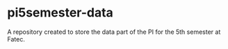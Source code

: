 # pi5semester-data
A repository created to store the data part of the PI for the 5th semester at Fatec.
